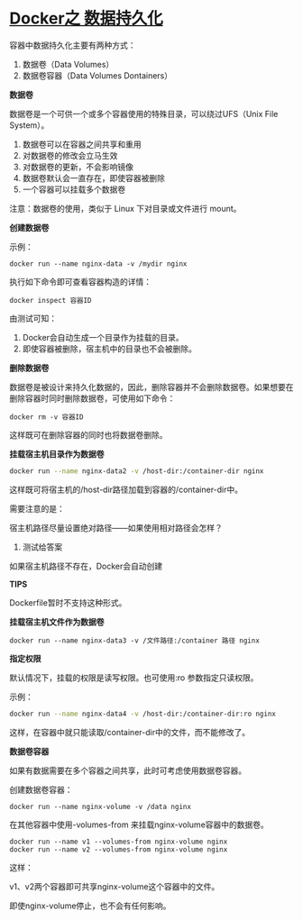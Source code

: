 # [Docker之 数据持久化](https://www.cnblogs.com/andy6/p/10106631.html)

容器中数据持久化主要有两种方式：

1. 数据卷（Data Volumes）
2. 数据卷容器（Data Volumes Dontainers）

**数据卷**

数据卷是一个可供一个或多个容器使用的特殊目录，可以绕过UFS（Unix File System）。

1. 数据卷可以在容器之间共享和重用
2. 对数据卷的修改会立马生效
3. 对数据卷的更新，不会影响镜像
4. 数据卷默认会一直存在，即使容器被删除
5. 一个容器可以挂载多个数据卷

注意：数据卷的使用，类似于 Linux 下对目录或文件进行 mount。

**创建数据卷**

示例：

```
docker run --name nginx-data -v /mydir nginx
```

执行如下命令即可查看容器构造的详情：

```
docker inspect 容器ID
```

由测试可知：

1. Docker会自动生成一个目录作为挂载的目录。
2. 即使容器被删除，宿主机中的目录也不会被删除。

**删除数据卷**

数据卷是被设计来持久化数据的，因此，删除容器并不会删除数据卷。如果想要在删除容器时同时删除数据卷，可使用如下命令：

```
docker rm -v 容器ID
```

这样既可在删除容器的同时也将数据卷删除。

**挂载宿主机目录作为数据卷**

```bash
docker run --name nginx-data2 -v /host-dir:/container-dir nginx
```

这样既可将宿主机的/host-dir路径加载到容器的/container-dir中。

需要注意的是：

宿主机路径尽量设置绝对路径——如果使用相对路径会怎样？

1. 测试给答案

如果宿主机路径不存在，Docker会自动创建

**TIPS**

Dockerfile暂时不支持这种形式。

**挂载宿主机文件作为数据卷**

```
docker run --name nginx-data3 -v /文件路径:/container 路径 nginx
```

**指定权限**

默认情况下，挂载的权限是读写权限。也可使用:ro 参数指定只读权限。

示例：

```bash
docker run --name nginx-data4 -v /host-dir:/container-dir:ro nginx
```

这样，在容器中就只能读取/container-dir中的文件，而不能修改了。

**数据卷容器**

如果有数据需要在多个容器之间共享，此时可考虑使用数据卷容器。

创建数据卷容器：

```
docker run --name nginx-volume -v /data nginx
```

在其他容器中使用-volumes-from 来挂载nginx-volume容器中的数据卷。

```
docker run --name v1 --volumes-from nginx-volume nginx
docker run --name v2 --volumes-from nginx-volume nginx
```

这样：

v1、v2两个容器即可共享nginx-volume这个容器中的文件。

即使nginx-volume停止，也不会有任何影响。